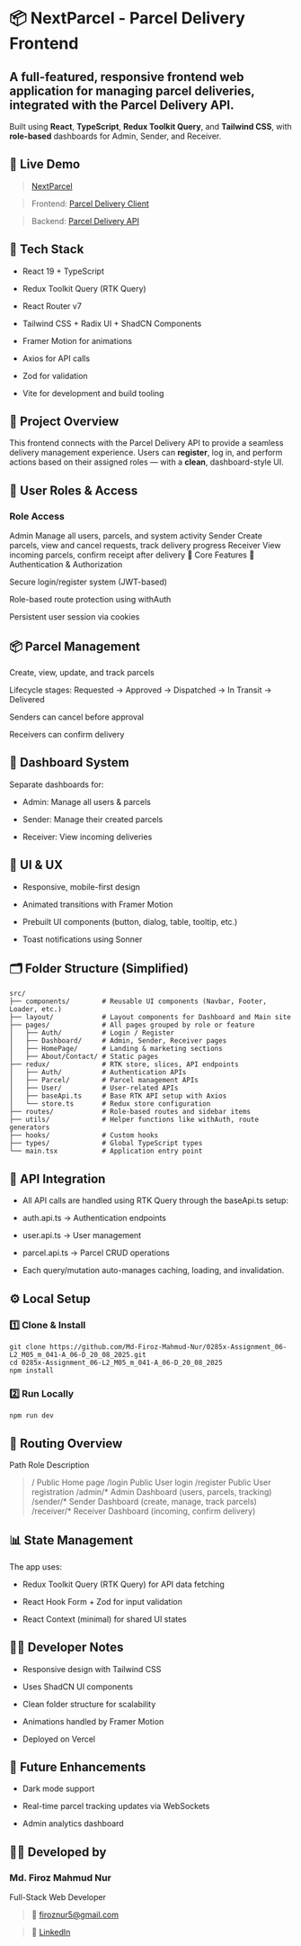 # 📦 NextParcel - Parcel Delivery Frontend

## A full-featured, responsive frontend web application for managing parcel deliveries, integrated with the Parcel Delivery API.

 Built using **React**, **TypeScript**, **Redux Toolkit Query**, and **Tailwind CSS**, with **role-based** dashboards for Admin, Sender, and Receiver.

## 🚀 Live Demo

> [NextParcel](https://0285x-assignment-06-l2-m05-m-041-a.vercel.app/)

> Frontend: [Parcel Delivery Client](https://github.com/Md-Firoz-Mahmud-Nur/0285x-Assignment_06-L2_M05_m_041-A_06-D_20_08_2025)

> Backend: [Parcel Delivery API](https://github.com/Md-Firoz-Mahmud-Nur/0284-Assignment_05-L2_M05_m_034-A_05-D_28_07_2025)



## 🧩 Tech Stack

* React 19 + TypeScript

* Redux Toolkit Query (RTK Query)

* React Router v7

* Tailwind CSS + Radix UI + ShadCN Components

* Framer Motion for animations

* Axios for API calls

* Zod for validation

* Vite for development and build tooling

## 🎯 Project Overview

This frontend connects with the Parcel Delivery API to provide a seamless delivery management experience.
Users can **register**, log in, and perform actions based on their assigned roles — with a **clean**, dashboard-style UI.

## 👥 User Roles & Access

### Role	Access

Admin	Manage all users, parcels, and system activity
Sender	Create parcels, view and cancel requests, track delivery progress
Receiver	View incoming parcels, confirm receipt after delivery
🧱 Core Features
🔐 Authentication & Authorization

Secure login/register system (JWT-based)

Role-based route protection using withAuth

Persistent user session via cookies

## 📦 Parcel Management

Create, view, update, and track parcels

Lifecycle stages: Requested → Approved → Dispatched → In Transit → Delivered

Senders can cancel before approval

Receivers can confirm delivery

## 🧭 Dashboard System

Separate dashboards for:

* Admin: Manage all users & parcels

* Sender: Manage their created parcels

* Receiver: View incoming deliveries

## 🧰 UI & UX

* Responsive, mobile-first design

* Animated transitions with Framer Motion

* Prebuilt UI components (button, dialog, table, tooltip, etc.)

* Toast notifications using Sonner

## 🗂️ Folder Structure (Simplified)
```
src/
├── components/        # Reusable UI components (Navbar, Footer, Loader, etc.)
├── layout/            # Layout components for Dashboard and Main site
├── pages/             # All pages grouped by role or feature
│   ├── Auth/          # Login / Register
│   ├── Dashboard/     # Admin, Sender, Receiver pages
│   ├── HomePage/      # Landing & marketing sections
│   ├── About/Contact/ # Static pages
├── redux/             # RTK store, slices, API endpoints
│   ├── Auth/          # Authentication APIs
│   ├── Parcel/        # Parcel management APIs
│   ├── User/          # User-related APIs
│   ├── baseApi.ts     # Base RTK API setup with Axios
│   └── store.ts       # Redux store configuration
├── routes/            # Role-based routes and sidebar items
├── utils/             # Helper functions like withAuth, route generators
├── hooks/             # Custom hooks
├── types/             # Global TypeScript types
└── main.tsx           # Application entry point
```

## 🔗 API Integration

* All API calls are handled using RTK Query through the baseApi.ts setup:

* auth.api.ts → Authentication endpoints

* user.api.ts → User management

* parcel.api.ts → Parcel CRUD operations

* Each query/mutation auto-manages caching, loading, and invalidation.

## ⚙️ Local Setup

### 1️⃣ Clone & Install

```
git clone https://github.com/Md-Firoz-Mahmud-Nur/0285x-Assignment_06-L2_M05_m_041-A_06-D_20_08_2025.git
cd 0285x-Assignment_06-L2_M05_m_041-A_06-D_20_08_2025
npm install
```

### 2️⃣ Run Locally

```
npm run dev
```

## 🧭 Routing Overview

Path	Role	Description
> /	Public	Home page
> /login	Public	User login
> /register	Public	User registration
> /admin/*	Admin	Dashboard (users, parcels, tracking)
> /sender/*	Sender	Dashboard (create, manage, track parcels)
> /receiver/*	Receiver	Dashboard (incoming, confirm delivery)

## 📊 State Management

The app uses:

* Redux Toolkit Query (RTK Query) for API data fetching

* React Hook Form + Zod for input validation

* React Context (minimal) for shared UI states

## 🧑‍💻 Developer Notes

* Responsive design with Tailwind CSS

* Uses ShadCN UI components

* Clean folder structure for scalability

* Animations handled by Framer Motion

* Deployed on Vercel

## 🧠 Future Enhancements

* Dark mode support

* Real-time parcel tracking updates via WebSockets

* Admin analytics dashboard

## 👨‍💻 Developed by

### Md. Firoz Mahmud Nur

Full-Stack Web Developer

> 📧 firoznur5@gmail.com

> 🔗 [LinkedIn](https://www.linkedin.com/in/md-firoz-mahmud-nur)
